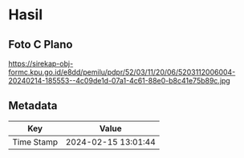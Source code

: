 # Hasil

## Foto C Plano

https://sirekap-obj-formc.kpu.go.id/e8dd/pemilu/pdpr/52/03/11/20/06/5203112006004-20240214-185553--4c09de1d-07a1-4c61-88e0-b8c41e75b89c.jpg


## Metadata

| Key        | Value               |
| ---------- | ------------------- |
| Time Stamp | 2024-02-15 13:01:44 |



